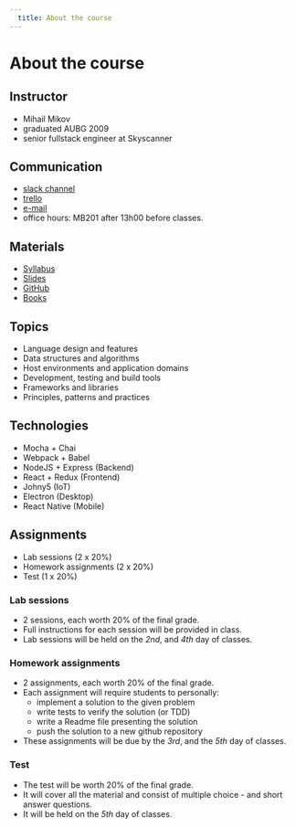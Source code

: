 ```yaml
---
  title: About the course
---
```


# About the course

## Instructor

- Mihail Mikov
- graduated AUBG 2009
- senior fullstack engineer at Skyscanner

## Communication

- [slack channel](https://modern-js.slack.com/)
- [trello](https://trello.com/modernjs)
- [e-mail](mailto:mmikov@aubg.edu)
- office hours: MB201 after 13h00 before classes.

## Materials

- [Syllabus](https://docs.google.com/document/d/1VTjRubw0Bx5LYIMJbjjCV6EN1Y5BkkDUWH5S3b0fU-Y/?usp=sharing)
- [Slides](https://modern-js.github.io)
- [GitHub](https://github.com/modern-js)
- [Books](/books/)

## Topics

- Language design and features
- Data structures and algorithms
- Host environments and application domains
- Development, testing and build tools
- Frameworks and libraries
- Principles, patterns and practices

## Technologies

- Mocha + Chai
- Webpack + Babel
- NodeJS + Express (Backend)
- React + Redux (Frontend)
- Johny5 (IoT)
- Electron (Desktop)
- React Native (Mobile)

## Assignments

- Lab sessions (2 x 20%)
- Homework assignments (2 x 20%)
- Test (1 x 20%)

### Lab sessions

- 2 sessions, each worth 20% of the final grade.
- Full instructions for each session will be provided in class.
- Lab sessions will be held on the _2nd_, and _4th_ day of classes.

### Homework assignments

- 2 assignments, each worth 20% of the final grade.
- Each assignment will require students to personally:
  - implement a solution to the given problem
  - write tests to verify the solution (or TDD)
  - write a Readme file presenting the solution
  - push the solution to a new github repository
- These assignments will be due by the _3rd_, and the _5th_ day of classes.

### Test

- The test will be worth 20% of the final grade.
- It will cover all the material and consist of
multiple choice - and short answer questions.
- It will be held on the _5th_ day of classes.
